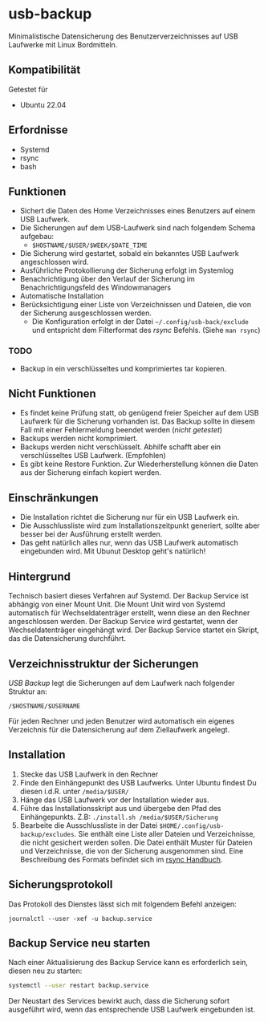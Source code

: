 # usb-backup

Minimalistische Datensicherung des Benutzerverzeichnisses auf USB Laufwerke mit Linux Bordmitteln.

## Kompatibilität

Getestet für
* Ubuntu 22.04

## Erfordnisse

* Systemd
* rsync
* bash

## Funktionen

* Sichert die Daten des Home Verzeichnisses eines Benutzers auf einem USB Laufwerk.
* Die Sicherungen auf dem USB-Laufwerk sind nach folgendem Schema aufgebau:
  * `$HOSTNAME/$USER/$WEEK/$DATE_TIME`
* Die Sicherung wird gestartet, sobald ein bekanntes USB Laufwerk angeschlossen wird.
* Ausführliche Protokollierung der Sicherung erfolgt im Systemlog
* Benachrichtigung über den Verlauf der Sicherung im Benachrichtigungsfeld des Windowmanagers
* Automatische Installation
* Berücksichtigung einer Liste von Verzeichnissen und Dateien, die von der Sicherung ausgeschlossen werden.
  * Die Konfiguration erfolgt in der Datei `~/.config/usb-back/exclude` und entspricht dem Filterformat des *rsync* Befehls. (Siehe `man rsync`)

### TODO

 * Backup in ein verschlüsseltes und komprimiertes tar kopieren.

## Nicht Funktionen

* Es findet keine Prüfung statt, ob genügend freier Speicher auf dem USB Laufwerk für die Sicherung vorhanden ist. Das Backup sollte in diesem Fall mit einer Fehlermeldung beendet werden (*nicht getestet*)
* Backups werden nicht komprimiert.
* Backups werden nicht verschlüsselt. Abhilfe schafft aber ein verschlüsseltes USB Laufwerk. (Empfohlen)
* Es gibt keine Restore Funktion. Zur Wiederherstellung können die Daten aus der Sicherung einfach kopiert werden.

## Einschränkungen

* Die Installation richtet die Sicherung nur für ein USB Laufwerk ein.
* Die Ausschlussliste wird zum Installationszeitpunkt generiert, sollte aber besser bei der Ausführung erstellt werden.
* Das geht natürlich alles nur, wenn das USB Laufwerk automatisch eingebunden wird. Mit Ubunut Desktop geht's natürlich!

## Hintergrund

Technisch basiert dieses Verfahren auf Systemd. Der Backup Service ist abhängig von einer Mount Unit. Die Mount Unit wird von Systemd automatisch für Wechseldatenträger erstellt, wenn diese an den Rechner angeschlossen werden. Der Backup Service wird gestartet, wenn der Wechseldatenträger eingehängt wird. Der Backup Service startet ein Skript, das die Datensicherung durchführt.

## Verzeichnisstruktur der Sicherungen

*USB Backup* legt die Sicherungen auf dem Laufwerk nach folgender Struktur an:

```
/$HOSTNAME/$USERNAME
```

Für jeden Rechner und jeden Benutzer wird automatisch ein eigenes Verzeichnis für die Datensicherung auf dem Ziellaufwerk angelegt.

## Installation

1. Stecke das USB Laufwerk in den Rechner
2. Finde den Einhängepunkt des USB Laufwerks. Unter Ubuntu findest Du diesen i.d.R. unter `/media/$USER/` 
3. Hänge das USB Laufwerk vor der Installation wieder aus.
4. Führe das Installationsskript aus und übergebe den Pfad des Einhängepunkts. Z.B: `./install.sh /media/$USER/Sicherung`
5. Bearbeite die Ausschlussliste in der Datei `$HOME/.config/usb-backup/excludes`. Sie enthält eine Liste aller Dateien und Verzeichnisse, die nicht gesichert werden sollen. Die Datei enthält Muster für Dateien und Verzeichnisse, die von der Sicherung ausgenommen sind. Eine Beschreibung des Formats befindet sich im [rsync Handbuch](https://linux.die.net/man/1/rsync). 

## Sicherungsprotokoll

Das Protokoll des Dienstes lässt sich mit folgendem Befehl anzeigen:

```
journalctl --user -xef -u backup.service
```

## Backup Service neu starten

Nach einer Aktualisierung des Backup Service kann es erforderlich sein, diesen neu zu starten:

```bash
systemctl --user restart backup.service
```

Der Neustart des Services bewirkt auch, dass die Sicherung sofort ausgeführt wird, wenn das entsprechende USB Laufwerk eingebunden ist.
